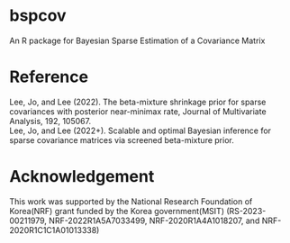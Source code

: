 # bspcov
An R package for Bayesian Sparse Estimation of a Covariance Matrix

# Reference
Lee, Jo, and Lee (2022). The beta-mixture shrinkage prior for sparse covariances with posterior near-minimax rate, Journal of Multivariate Analysis, 192, 105067.  
Lee, Jo, and Lee (2022+). Scalable and optimal Bayesian inference for sparse covariance matrices via screened beta-mixture prior.

# Acknowledgement
This work was supported by the National Research Foundation of Korea(NRF) grant funded by the Korea government(MSIT) 
(RS-2023-00211979, NRF-2022R1A5A7033499, NRF-2020R1A4A1018207, and NRF-2020R1C1C1A01013338)
